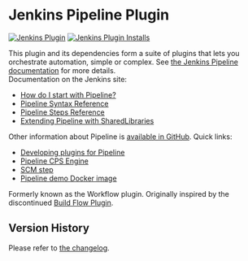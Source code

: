 # Jenkins Pipeline Plugin
[![Jenkins Plugin](https://img.shields.io/jenkins/plugin/v/workflow-aggregator.svg)](https://plugins.jenkins.io/workflow-agom/jenkinsci/workflow-aggregator-plugin/releases/latest)
[![Jenkins Plugin Installs](https://img.shields.io/jenkins/plugin/i/workflow-aggregator.svg?color=blue)](https://plugins.jenkins.io/workflow-aggregator)

This plugin and its dependencies form a suite of plugins that lets you orchestrate automation, simple or
complex. See [the Jenkins Pipeline documentation](https://jenkins.io/doc/book/pipeline/) for more details.  
Documentation on the Jenkins site:

-   [How do I start with Pipeline?](https://jenkins.io/doc/pipeline/tour/hello-world/)
-   [Pipeline Syntax Reference](https://jenkins.io/doc/book/pipeline/syntax/)
-   [Pipeline Steps Reference](https://jenkins.io/doc/pipeline/steps)
-   [Extending Pipeline with SharedLibraries](https://jenkins.io/doc/book/pipeline/shared-libraries/)

Other information about Pipeline is [available in
GitHub](https://github.com/jenkinsci/pipeline-plugin). Quick links:

-   [Developing plugins for
    Pipeline](https://github.com/jenkinsci/pipeline-plugin/blob/master/DEVGUIDE.md)
-   [Pipeline CPS
    Engine](https://github.com/jenkinsci/workflow-cps-plugin)
-   [SCM
    step](https://github.com/jenkinsci/workflow-scm-step-plugin/blob/master/README.md)
-   [Pipeline demo Docker
    image](https://github.com/jenkinsci/workflow-aggregator-plugin/blob/master/demo/README.md)

Formerly known as the Workflow plugin. Originally inspired by the discontinued [Build
Flow Plugin](https://github.com/jenkinsci/build-flow-plugin).

## Version History
Please refer to [the changelog](CHANGELOG.md).
